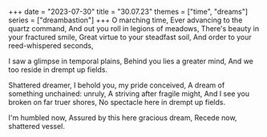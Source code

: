 +++
date = "2023-07-30"
title = "30.07.23"
themes = ["time", "dreams"]
series = ["dreambastion"]
+++
O marching time,
Ever advancing to the quartz command,
And out you roll in legions of meadows,
There's beauty in your fractured smile,
Great virtue to your steadfast soil,
And order to your reed-whispered seconds,

I saw a glimpse in temporal plains,
Behind you lies a greater mind,
And we too reside in drempt up fields.

Shattered dreamer,
I behold you, my pride conceived,
A dream of something unchained: unruly,
A striving after fragile might,
And I see you broken on far truer shores,
No spectacle here in drempt up fields.

I'm humbled now,
Assured by this here gracious dream,
Recede now, shattered vessel.
